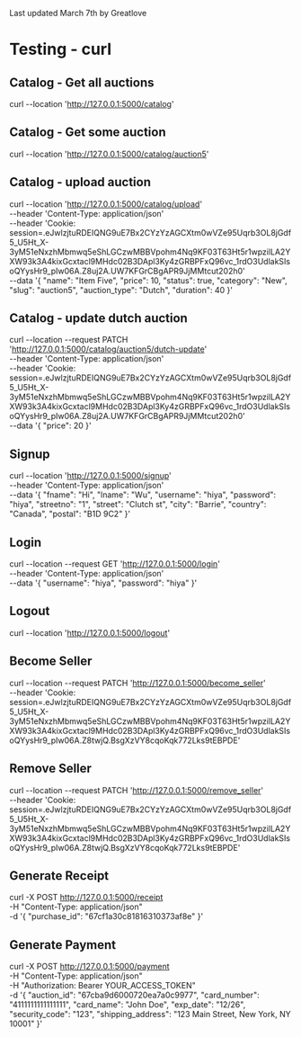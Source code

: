 Last updated March 7th by Greatlove

# Testing - curl
## Catalog - Get all auctions
curl --location 'http://127.0.0.1:5000/catalog'

## Catalog - Get some auction
curl --location 'http://127.0.0.1:5000/catalog/auction5'

## Catalog - upload auction
curl --location 'http://127.0.0.1:5000/catalog/upload' \
--header 'Content-Type: application/json' \
--header 'Cookie: session=.eJwlzjtuRDEIQNG9uE7Bx2CYzYzAGCXtm0wVZe95Uqrb3OL8jGdf5_U5Ht_X-3yM51eNxzhMbmwq5eShLGCzwMBBVpohm4Nq9KF03T63Ht5r1wpzilLA2YXW93k3A4kixGcxtacl9MHdc02B3DApl3Ky4zGRBPFxQ96vc_1rdO3UdlakSIsoQYysHr9_pIw06A.Z8uj2A.UW7KFGrCBgAPR9JjMMtcut202h0' \
--data '{
    "name": "Item Five",
    "price": 10,
    "status": true,
    "category": "New",
    "slug": "auction5",
    "auction_type": "Dutch",
    "duration": 40
}'

## Catalog - update dutch auction
curl --location --request PATCH 'http://127.0.0.1:5000/catalog/auction5/dutch-update' \
--header 'Content-Type: application/json' \
--header 'Cookie: session=.eJwlzjtuRDEIQNG9uE7Bx2CYzYzAGCXtm0wVZe95Uqrb3OL8jGdf5_U5Ht_X-3yM51eNxzhMbmwq5eShLGCzwMBBVpohm4Nq9KF03T63Ht5r1wpzilLA2YXW93k3A4kixGcxtacl9MHdc02B3DApl3Ky4zGRBPFxQ96vc_1rdO3UdlakSIsoQYysHr9_pIw06A.Z8uj2A.UW7KFGrCBgAPR9JjMMtcut202h0' \
--data '{
    "price": 20
}'

## Signup
curl --location 'http://127.0.0.1:5000/signup' \
--header 'Content-Type: application/json' \
--data '{
    "fname": "Hi",
    "lname": "Wu",
    "username": "hiya",
    "password": "hiya",
    "streetno": "1",
    "street": "Clutch st",
    "city": "Barrie",
    "country": "Canada",
    "postal": "B1D 9C2"
}'

## Login
curl --location --request GET 'http://127.0.0.1:5000/login' \
--header 'Content-Type: application/json' \
--data '{
    "username": "hiya",
    "password": "hiya"
}'

## Logout
curl --location 'http://127.0.0.1:5000/logout'

## Become Seller
curl --location --request PATCH 'http://127.0.0.1:5000/become_seller' \
--header 'Cookie: session=.eJwlzjtuRDEIQNG9uE7Bx2CYzYzAGCXtm0wVZe95Uqrb3OL8jGdf5_U5Ht_X-3yM51eNxzhMbmwq5eShLGCzwMBBVpohm4Nq9KF03T63Ht5r1wpzilLA2YXW93k3A4kixGcxtacl9MHdc02B3DApl3Ky4zGRBPFxQ96vc_1rdO3UdlakSIsoQYysHr9_pIw06A.Z8twjQ.BsgXzVY8cqoKqk772Lks9tEBPDE'

## Remove Seller
curl --location --request PATCH 'http://127.0.0.1:5000/remove_seller' \
--header 'Cookie: session=.eJwlzjtuRDEIQNG9uE7Bx2CYzYzAGCXtm0wVZe95Uqrb3OL8jGdf5_U5Ht_X-3yM51eNxzhMbmwq5eShLGCzwMBBVpohm4Nq9KF03T63Ht5r1wpzilLA2YXW93k3A4kixGcxtacl9MHdc02B3DApl3Ky4zGRBPFxQ96vc_1rdO3UdlakSIsoQYysHr9_pIw06A.Z8twjQ.BsgXzVY8cqoKqk772Lks9tEBPDE'


## Generate Receipt
curl -X POST http://127.0.0.1:5000/receipt \
     -H "Content-Type: application/json" \
     -d '{
           "purchase_id": "67cf1a30c81816310373af8e"
         }'

## Generate Payment
curl -X POST http://127.0.0.1:5000/payment \
     -H "Content-Type: application/json" \
     -H "Authorization: Bearer YOUR_ACCESS_TOKEN" \
     -d '{
           "auction_id": "67cba9d6000720ea7a0c9977",
           "card_number": "4111111111111111",
           "card_name": "John Doe",
           "exp_date": "12/26",
           "security_code": "123",
           "shipping_address": "123 Main Street, New York, NY 10001"
         }'
